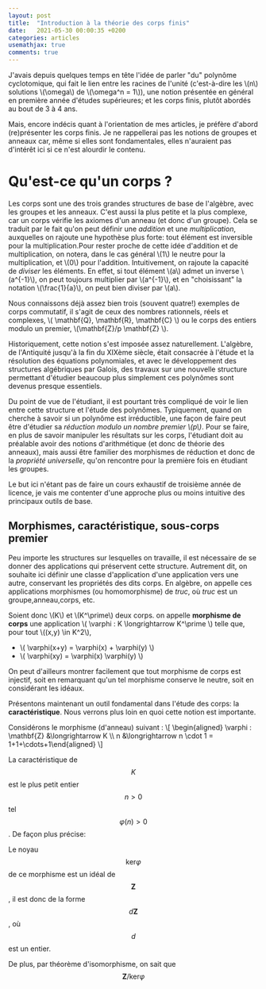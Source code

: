 ```yaml
---
layout: post
title:  "Introduction à la théorie des corps finis"
date:   2021-05-30 00:00:35 +0200
categories: articles
usemathjax: true
comments: true
---
```


J'avais depuis quelques temps en tête l'idée de parler "du" polynôme cyclotomique, qui fait le lien entre les racines de l'unité (c'est-à-dire les \\(n\\) solutions \\(\omega\\) de \\(\omega^n = 1\\)), une notion présentée en général en première année d'études supérieures; et les corps finis, plutôt abordés au bout de 3 à 4 ans.

Mais, encore indécis quant à l'orientation de mes articles, je préfère d'abord (re)présenter les corps finis. Je ne rappellerai pas les notions de groupes et anneaux car, même si elles sont fondamentales, elles n'auraient pas d'intérêt ici si ce n'est alourdir le contenu.

Qu'est-ce qu'un corps ?
==

Les corps sont une des trois grandes structures de base de l'algèbre, avec les groupes et les anneaux. C'est aussi la plus petite et la plus complexe, car un corps vérifie les axiomes d'un anneau (et donc d'un groupe). Cela se traduit par le fait qu'on peut définir une *addition* et une *multiplication*, auxquelles on rajoute une hypothèse plus forte: tout élément est inversible pour la multiplication.Pour rester proche de cette idée d'addition et de multiplication, on notera, dans le cas général \\(1\\) le neutre pour la multiplication, et \\(0\\) pour l'addition. Intuitivement, on rajoute la capacité de *diviser* les éléments. En effet, si tout élément \\(a\\) admet un inverse \\(a^{-1}\\), on peut toujours multiplier par \\(a^{-1}\\), et en "choisissant" la notation \\(\frac{1}{a}\\), on peut bien diviser par \\(a\\).

Nous connaissons déjà assez bien trois (souvent quatre!) exemples de corps commutatif, il s'agit de ceux des nombres rationnels, réels et complexes, \\( \mathbf{Q}, \mathbf{R}, \mathbf{C} \\) ou le corps des entiers modulo un premier, \\(\mathbf{Z}/p \mathbf{Z} \\).

Historiquement, cette notion s'est imposée assez naturellement. L'algèbre, de l'Antiquité jusqu'à la fin du XIXème siècle, était consacrée à l'étude et la résolution des équations polynomiales, et avec le développement des structures algébriques par Galois, des travaux sur une nouvelle structure permettant d'étudier beaucoup plus simplement ces polynômes sont devenus presque essentiels.

Du point de vue de l'étudiant, il est pourtant très compliqué de voir le lien entre cette structure et l'étude des polynômes. Typiquement, quand on cherche à savoir si un polynôme est irréductible, une façon de faire peut être d'étudier sa *réduction modulo un nombre premier \\(p\\)*. Pour se faire, en plus de savoir manipuler les résultats sur les corps, l'étudiant doit au préalable avoir des notions d'arithmétique (et donc de théorie des anneaux), mais aussi être familier des morphismes de réduction et donc de la *propriété universelle*, qu'on rencontre pour la première fois en étudiant les groupes.

Le but ici n'étant pas de faire un cours exhaustif de troisième année de licence, je vais me contenter d'une approche plus ou moins intuitive des principaux outils de base.

Morphismes, caractéristique, sous-corps premier
--

Peu importe les structures sur lesquelles on travaille, il est nécessaire de se donner des applications qui préservent cette structure. Autrement dit, on souhaite ici définir une classe d'application d'une application vers une autre, conservant les propriétés des dits corps. En algèbre, on appelle ces applications morphismes (ou homomorphisme) de *truc*, où *truc* est un groupe,anneau,corps, etc.

Soient donc \\(K\\) et \\(K^\prime\\) deux corps. on appelle **morphisme de corps** une application \\( \varphi : K \longrightarrow K^\prime \\) telle que, pour tout \\((x,y) \in K^2\\),
* \\( \varphi(x+y) = \varphi(x) + \varphi(y) \\)
* \\( \varphi(xy) = \varphi(x) \varphi(y) \\)

On peut d'ailleurs montrer facilement que tout morphisme de corps est injectif, soit en remarquant qu'un tel morphisme conserve le neutre, soit en considérant les idéaux.

Présentons maintenant un outil fondamental dans l'étude des corps: la **caractéristique**. Nous verrons plus loin en quoi cette notion est importante.

Considérons le morphisme (d'anneau) suivant :
\\[ \begin{aligned} \varphi : \mathbf{Z} &\longrightarrow K \\\ n &\longrightarrow n \cdot 1 = 1+1+\cdots+1\end{aligned} \\]

La caractéristique de $$K$$ est le plus petit entier $$n>0$$ tel $$\varphi(n) >0$$. De façon plus précise:

Le noyau $$\mathrm{ker} \varphi$$ de ce morphisme est un idéal de $$\mathbf{Z}$$, il est donc de la forme $$d \mathbf{Z}$$, où $$d$$ est un entier.

De plus, par théorème d'isomorphisme, on sait que $$\mathbf{Z} / \mathrm{ker} \varphi $$
